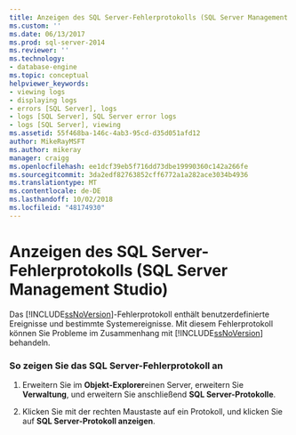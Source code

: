 ```yaml
---
title: Anzeigen des SQL Server-Fehlerprotokolls (SQL Server Management Studio) | Microsoft-Dokumentation
ms.custom: ''
ms.date: 06/13/2017
ms.prod: sql-server-2014
ms.reviewer: ''
ms.technology:
- database-engine
ms.topic: conceptual
helpviewer_keywords:
- viewing logs
- displaying logs
- errors [SQL Server], logs
- logs [SQL Server], SQL Server error logs
- logs [SQL Server], viewing
ms.assetid: 55f468ba-146c-4ab3-95cd-d35d051afd12
author: MikeRayMSFT
ms.author: mikeray
manager: craigg
ms.openlocfilehash: ee1dcf39eb5f716dd73dbe19990360c142a266fe
ms.sourcegitcommit: 3da2edf82763852cff6772a1a282ace3034b4936
ms.translationtype: MT
ms.contentlocale: de-DE
ms.lasthandoff: 10/02/2018
ms.locfileid: "48174930"
---
```

# <a name="view-the-sql-server-error-log-sql-server-management-studio"></a>Anzeigen des SQL Server-Fehlerprotokolls (SQL Server Management Studio)
  Das [!INCLUDE[ssNoVersion](../../includes/ssnoversion-md.md)]-Fehlerprotokoll enthält benutzerdefinierte Ereignisse und bestimmte Systemereignisse. Mit diesem Fehlerprotokoll können Sie Probleme im Zusammenhang mit [!INCLUDE[ssNoVersion](../../includes/ssnoversion-md.md)] behandeln.  
  
### <a name="to-view-the-sql-server-error-log"></a>So zeigen Sie das SQL Server-Fehlerprotokoll an  
  
1.  Erweitern Sie im **Objekt-Explorer**einen Server, erweitern Sie **Verwaltung**, und erweitern Sie anschließend **SQL Server-Protokolle**.  
  
2.  Klicken Sie mit der rechten Maustaste auf ein Protokoll, und klicken Sie auf **SQL Server-Protokoll anzeigen**.  
  
  
